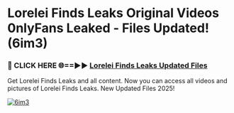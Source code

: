 # Lorelei Finds Leaks Original Videos 0nlyFans Leaked - Files Updated! (6im3)

<h3>🔴 CLICK HERE 🌐==►► <a href="https://tinyurl.com/2wckxsce" rel="nofollow">Lorelei Finds Leaks Updated Files</a></h3>

Get Lorelei Finds Leaks and all content. Now you can access all videos and pictures of Lorelei Finds Leaks. New Updated Files 2025!

[![6im3](https://i.imgur.com/AFduVYN.gif)](https://tinyurl.com/2wckxsce)
